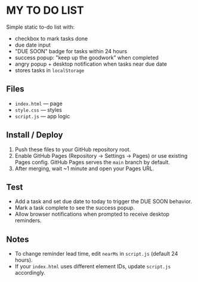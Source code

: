 # MY TO DO LIST

Simple static to-do list with:
- checkbox to mark tasks done
- due date input
- "DUE SOON" badge for tasks within 24 hours
- success popup: "keep up the goodwork" when completed
- angry popup + desktop notification when tasks near due date
- stores tasks in `localStorage`

## Files
- `index.html` — page
- `style.css` — styles
- `script.js` — app logic

## Install / Deploy
1. Push these files to your GitHub repository root.
2. Enable GitHub Pages (Repository → Settings → Pages) or use existing Pages config. GitHub Pages serves the `main` branch by default.
3. After merging, wait ~1 minute and open your Pages URL.

## Test
- Add a task and set due date to today to trigger the DUE SOON behavior.
- Mark a task complete to see the success popup.
- Allow browser notifications when prompted to receive desktop reminders.

## Notes
- To change reminder lead time, edit `nearMs` in `script.js` (default 24 hours).
- If your `index.html` uses different element IDs, update `script.js` accordingly.
